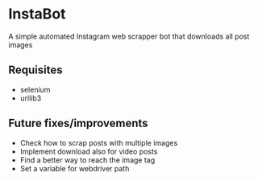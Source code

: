 # InstaBot
A simple automated Instagram web scrapper bot that downloads all post images

## Requisites
- selenium
- urllib3

## Future fixes/improvements
- Check how to scrap posts with multiple images
- Implement download also for video posts
- Find a better way to reach the image tag
- Set a variable for webdriver path
